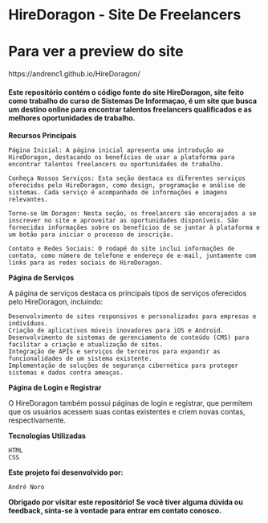 # HireDoragon - Site De Freelancers

<h1>Para ver a preview do site</h1> 
https://andrenc1.github.io/HireDoragon/


<h4>Este repositório contém o código fonte do site HireDoragon, site feito como trabalho do curso de Sistemas De Informaçao, é um site que busca um destino online para encontrar talentos freelancers qualificados e as melhores oportunidades de trabalho.</h4>

**Recursos Principais**

    Página Inicial: A página inicial apresenta uma introdução ao HireDoragon, destacando os benefícios de usar a plataforma para encontrar talentos freelancers ou oportunidades de trabalho.

    Conheça Nossos Serviços: Esta seção destaca os diferentes serviços oferecidos pelo HireDoragon, como design, programação e análise de sistemas. Cada serviço é acompanhado de informações e imagens relevantes.

    Torne-se Um Doragon: Nesta seção, os freelancers são encorajados a se inscrever no site e aproveitar as oportunidades disponíveis. São fornecidas informações sobre os benefícios de se juntar à plataforma e um botão para iniciar o processo de inscrição.

    Contato e Redes Sociais: O rodapé do site inclui informações de contato, como número de telefone e endereço de e-mail, juntamente com links para as redes sociais do HireDoragon.

**Página de Serviços**

A página de serviços destaca os principais tipos de serviços oferecidos pelo HireDoragon, incluindo:

    Desenvolvimento de sites responsivos e personalizados para empresas e indivíduos.
    Criação de aplicativos móveis inovadores para iOS e Android.
    Desenvolvimento de sistemas de gerenciamento de conteúdo (CMS) para facilitar a criação e atualização de sites.
    Integração de APIs e serviços de terceiros para expandir as funcionalidades de um sistema existente.
    Implementação de soluções de segurança cibernética para proteger sistemas e dados contra ameaças.

**Página de Login e Registrar**

O HireDoragon também possui páginas de login e registrar, que permitem que os usuários acessem suas contas existentes e criem novas contas, respectivamente.

**Tecnologias Utilizadas**

    HTML
    CSS

**Este projeto foi desenvolvido por:**

    André Noro 

**Obrigado por visitar este repositório! Se você tiver alguma dúvida ou feedback, sinta-se à vontade para entrar em contato conosco.**
